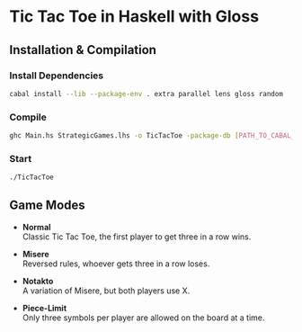 # Tic Tac Toe in Haskell with Gloss

## Installation & Compilation

### Install Dependencies
```bash
cabal install --lib --package-env . extra parallel lens gloss random
```
### Compile
```bash
ghc Main.hs StrategicGames.lhs -o TicTacToe -package-db [PATH_TO_CABAL_STORE]\ghc-9.6.7\package.db -package gloss -package lens -package parallel -package random -package extra
```

### Start
```bash
./TicTacToe
```

## Game Modes
- **Normal**  
  Classic Tic Tac Toe, the first player to get three in a row wins.

- **Misere**  
  Reversed rules, whoever gets three in a row loses.

- **Notakto**  
  A variation of Misere, but both players use X.

- **Piece-Limit**  
  Only three symbols per player are allowed on the board at a time.